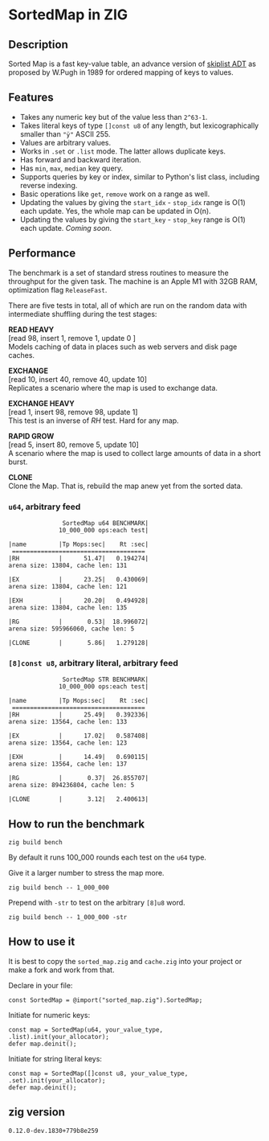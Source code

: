 # SortedMap in ZIG

## Description

Sorted Map is a fast key-value table, an advance version of [skiplist ADT](https://en.wikipedia.org/wiki/Skip_list) as proposed by W.Pugh in 1989 for ordered mapping of keys to  values.

## Features 
* Takes any numeric key but of the value less than `2^63-1`. 
* Takes literal keys of type `[]const u8` of any length, but lexicographically smaller than `"ÿ"` ASCII 255. 
* Values are arbitrary values.
* Works in `.set` or `.list` mode. The latter allows duplicate keys.
* Has forward and backward iteration.
* Has `min`, `max`, `median` key query.
* Supports queries by key or index, similar to Python's list class, including reverse indexing.
* Basic operations like `get`, `remove` work on a range as well.
* Updating the values by giving the `start_idx` - `stop_idx` range is O(1) each update. Yes, the whole map can be updated in O(n).
* Updating the values by giving the `start_key` - `stop_key` range is O(1) each update. *Coming soon*.

## Performance
The benchmark is a set of standard stress routines to measure the throughput for the given task. The machine is an Apple M1 with 32GB RAM, optimization flag `ReleaseFast`.

There are five tests in total, all of which are run on the random data with intermediate shuffling during the test stages:

**READ HEAVY**\
[read 98, insert 1,  remove 1,  update 0 ]\
Models caching of data in places such as web servers and disk page caches.

**EXCHANGE**\
[read 10, insert 40, remove 40, update 10]\
Replicates a scenario where the map is used to exchange data.

**EXCHANGE HEAVY**\
[read 1, insert 98, remove 98, update 1]\
This test is an inverse of *RH* test. Hard for any map.

**RAPID GROW**\
[read 5,  insert 80, remove 5,  update 10]\
A scenario where the map is used to collect large amounts of data in a short burst.

**CLONE**\
Clone the Map. That is, rebuild the map anew yet from the sorted data.

### `u64`, arbitrary feed
```
               SortedMap u64 BENCHMARK|
              10_000_000 ops:each test|

|name         |Tp Mops:sec|    Rt :sec|
 =====================================
|RH           |      51.47|   0.194274|
arena size: 13804, cache len: 131

|EX           |      23.25|   0.430069|
arena size: 13804, cache len: 121

|EXH          |      20.20|   0.494928|
arena size: 13804, cache len: 135

|RG           |       0.53|  18.996072|
arena size: 595966060, cache len: 5

|CLONE        |       5.86|   1.279128|
```

### `[8]const u8`, arbitrary literal, arbitrary feed
```
               SortedMap STR BENCHMARK|
              10_000_000 ops:each test|

|name         |Tp Mops:sec|    Rt :sec|
 =====================================
|RH           |      25.49|   0.392336|
arena size: 13564, cache len: 133

|EX           |      17.02|   0.587408|
arena size: 13564, cache len: 123

|EXH          |      14.49|   0.690115|
arena size: 13564, cache len: 137

|RG           |       0.37|  26.855707|
arena size: 894236804, cache len: 5

|CLONE        |       3.12|   2.400613|
```

## How to run the benchmark
```
zig build bench
```
By default it runs 100_000 rounds each test on the `u64` type.

Give it a larger number to stress the map more.
```
zig build bench -- 1_000_000
```
Prepend with `-str` to test on the arbitrary `[8]u8` word.
```
zig build bench -- 1_000_000 -str
```

## How to use it
It is best to copy the `sorted_map.zig` and `cache.zig` into your project or make a fork and work from that.

Declare in your file:
```zig
const SortedMap = @import("sorted_map.zig").SortedMap;
```

Initiate for numeric keys:
```zig
const map = SortedMap(u64, your_value_type, .list).init(your_allocator);
defer map.deinit();

```

Initiate for string literal keys:
```zig
const map = SortedMap([]const u8, your_value_type, .set).init(your_allocator);
defer map.deinit();
```

## zig version
```
0.12.0-dev.1830+779b8e259
```














